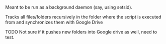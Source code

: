 Meant to be run as a background daemon (say, using setsid).

Tracks all files/folders recursively in the folder where the script is executed from and synchronizes them with Google Drive 

TODO Not sure if it pushes new folders into Google drive as well, need to test.
